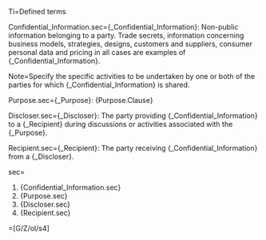 Ti=Defined terms

Confidential_Information.sec={_Confidential_Information}: Non-public information belonging to a party. Trade secrets, information concerning business models, strategies, designs, customers and suppliers, consumer personal data and pricing in all cases are examples of {_Confidential_Information}.

Note=Specify the specific activities to be undertaken by one or both of the parties for which {_Confidential_Information} is shared.

Purpose.sec={_Purpose}: {Purpose.Clause}

Discloser.sec={_Discloser}: The party providing {_Confidential_Information} to a {_Recipient} during discussions or activities associated with the {_Purpose}.

Recipient.sec={_Recipient}: The party receiving {_Confidential_Information} from a {_Discloser}.

sec=<ol class="secs-and"><li>{Confidential_Information.sec}<li>{Purpose.sec}<li>{Discloser.sec}<li>{Recipient.sec}</ol>

=[G/Z/ol/s4]

